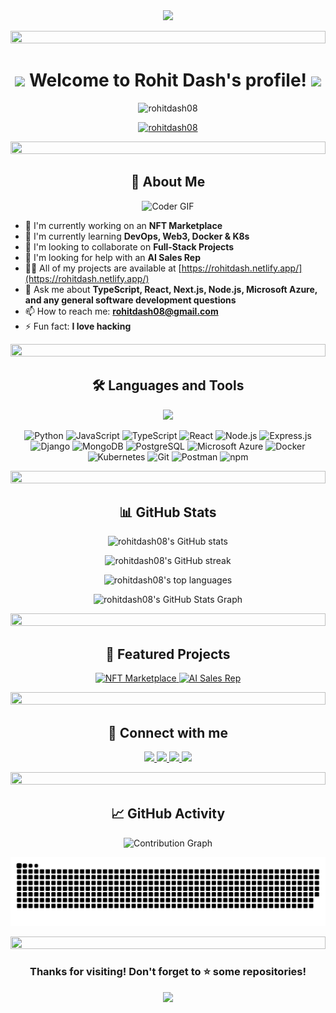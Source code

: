 <div align="center">
  <img src="https://readme-typing-svg.herokuapp.com/?lines=Welcome+to+Rohit+Dash's+Profile!;Full-Stack+Python+Developer;4%2B+Years+of+Experience;Always+learning+new+things&font=Fira%20Code&center=true&width=440&height=45&color=f75c7e&vCenter=true&size=22" />
</div>

<p align="center">
  <img src="https://i.imgur.com/dBaSKWF.gif" height="20" width="100%" />
</p>

<h1 align="center">
  <img src="https://media.giphy.com/media/hvRJCLFzcasrR4ia7z/giphy.gif" width="28" />
  Welcome to Rohit Dash's profile!
  <img src="https://media.giphy.com/media/hvRJCLFzcasrR4ia7z/giphy.gif" width="28" />
</h1>

<p align="center">
  <img src="https://komarev.com/ghpvc/?username=rohitdash08&label=Profile%20views&color=0e75b6&style=flat" alt="rohitdash08" />
</p>

<p align="center">
  <a href="https://github.com/ryo-ma/github-profile-trophy">
    <img src="https://github-profile-trophy.vercel.app/?username=rohitdash08&theme=dracula&no-frame=true&row=1&column=7" alt="rohitdash08" />
  </a>
</p>

<p align="center">
  <img src="https://i.imgur.com/dBaSKWF.gif" height="20" width="100%" />
</p>

<h2 align="center">🚀 About Me</h2>

<p align="center">
  <img src="https://media.giphy.com/media/SWoSkN6DxTszqIKEqv/giphy.gif" alt="Coder GIF" width="500" height="400" />
</p>

- 🔭 I'm currently working on an **NFT Marketplace**
- 🌱 I'm currently learning **DevOps, Web3, Docker & K8s**
- 👯 I'm looking to collaborate on **Full-Stack Projects**
- 🤝 I'm looking for help with an **AI Sales Rep**
- 👨‍💻 All of my projects are available at [https://rohitdash.netlify.app/](https://rohitdash.netlify.app/)
- 💬 Ask me about **TypeScript, React, Next.js, Node.js, Microsoft Azure, and any general software development questions**
- 📫 How to reach me: **rohitdash08@gmail.com**
- ⚡ Fun fact: **I love hacking**

<p align="center">
  <img src="https://i.imgur.com/dBaSKWF.gif" height="20" width="100%" />
</p>

<h2 align="center">🛠️ Languages and Tools</h2>

<p align="center">
  <img src="https://media.giphy.com/media/QssGEmpkyEOhBCb7e1/giphy.gif" width="200"/>
</p>

<p align="center">
  <img src="https://img.shields.io/badge/Python-3776AB?style=for-the-badge&logo=python&logoColor=white" alt="Python" />
  <img src="https://img.shields.io/badge/JavaScript-F7DF1E?style=for-the-badge&logo=javascript&logoColor=black" alt="JavaScript" />
  <img src="https://img.shields.io/badge/TypeScript-007ACC?style=for-the-badge&logo=typescript&logoColor=white" alt="TypeScript" />
  <img src="https://img.shields.io/badge/React-20232A?style=for-the-badge&logo=react&logoColor=61DAFB" alt="React" />
  <img src="https://img.shields.io/badge/Node.js-43853D?style=for-the-badge&logo=node.js&logoColor=white" alt="Node.js" />
  <img src="https://img.shields.io/badge/Express.js-404D59?style=for-the-badge&logo=express&logoColor=white" alt="Express.js" />
  <img src="https://img.shields.io/badge/Django-092E20?style=for-the-badge&logo=django&logoColor=white" alt="Django" />
  <img src="https://img.shields.io/badge/MongoDB-4EA94B?style=for-the-badge&logo=mongodb&logoColor=white" alt="MongoDB" />
  <img src="https://img.shields.io/badge/PostgreSQL-316192?style=for-the-badge&logo=postgresql&logoColor=white" alt="PostgreSQL" />
  <img src="https://img.shields.io/badge/Microsoft_Azure-0089D6?style=for-the-badge&logo=microsoft-azure&logoColor=white" alt="Microsoft Azure" />
  <img src="https://img.shields.io/badge/Docker-2496ED?style=for-the-badge&logo=docker&logoColor=white" alt="Docker" />
  <img src="https://img.shields.io/badge/Kubernetes-326CE5?style=for-the-badge&logo=kubernetes&logoColor=white" alt="Kubernetes" />
  <img src="https://img.shields.io/badge/Git-F05032?style=for-the-badge&logo=git&logoColor=white" alt="Git" />
  <img src="https://img.shields.io/badge/Postman-FF6C37?style=for-the-badge&logo=postman&logoColor=white" alt="Postman" />
  <img src="https://img.shields.io/badge/npm-CB3837?style=for-the-badge&logo=npm&logoColor=white" alt="npm" />
</p>

<p align="center">
  <img src="https://i.imgur.com/dBaSKWF.gif" height="20" width="100%" />
</p>

<h2 align="center">📊 GitHub Stats</h2>

<p align="center">
  <img src="https://github-readme-stats.vercel.app/api?username=rohitdash08&show_icons=true&theme=radical" alt="rohitdash08's GitHub stats" />
</p>

<p align="center">
  <img src="https://github-readme-streak-stats.herokuapp.com/?user=rohitdash08&theme=radical" alt="rohitdash08's GitHub streak" />
</p>

<p align="center">
  <img src="https://github-readme-stats.vercel.app/api/top-langs/?username=rohitdash08&layout=compact&theme=radical" alt="rohitdash08's top languages" />
</p>

<p align="center">
  <img src="https://github-profile-summary-cards.vercel.app/api/cards/profile-details?username=rohitdash08&theme=radical" alt="rohitdash08's GitHub Stats Graph"/>
</p>

<p align="center">
  <img src="https://i.imgur.com/dBaSKWF.gif" height="20" width="100%" />
</p>

<h2 align="center">🌟 Featured Projects</h2>

<p align="center">
  <a href="https://github.com/rohitdash08/nft-marketplace">
    <img src="https://github-readme-stats.vercel.app/api/pin/?username=rohitdash08&repo=nft-marketplace&theme=radical" alt="NFT Marketplace" />
  </a>
  <a href="https://github.com/rohitdash08/ai-sales-rep">
    <img src="https://github-readme-stats.vercel.app/api/pin/?username=rohitdash08&repo=ai-sales-rep&theme=radical" alt="AI Sales Rep" />
  </a>
</p>

<p align="center">
  <img src="https://i.imgur.com/dBaSKWF.gif" height="20" width="100%" />
</p>

<h2 align="center">🤝 Connect with me</h2>

<p align="center">
  <a href="https://linkedin.com/in/rohitdash" target="_blank">
    <img src="https://img.shields.io/badge/-LinkedIn-0077B5?style=for-the-badge&logo=Linkedin&logoColor=white"/>
  </a>
  <a href="https://twitter.com/rohitdash08" target="_blank">
    <img src="https://img.shields.io/badge/-Twitter-1DA1F2?style=for-the-badge&logo=Twitter&logoColor=white"/>
  </a>
  <a href="https://medium.com/@rohitdash08" target="_blank">
    <img src="https://img.shields.io/badge/-Medium-12100E?style=for-the-badge&logo=Medium&logoColor=white"/>
  </a>
  <a href="mailto:rohitdash08@gmail.com" target="_blank">
    <img src="https://img.shields.io/badge/-Gmail-D14836?style=for-the-badge&logo=Gmail&logoColor=white"/>
  </a>
</p>

<p align="center">
  <img src="https://i.imgur.com/dBaSKWF.gif" height="20" width="100%" />
</p>

<h2 align="center">📈 GitHub Activity</h2>

<p align="center">
  <img src="https://github-readme-activity-graph.vercel.app/graph?username=rohitdash08&theme=react-dark" alt="Contribution Graph" />
</p>

<p align="center">
  <picture>
    <img alt="github-snake" src="https://raw.githubusercontent.com/rohitdash08/rohitdash08/output/github-contribution-grid-snake-dark.svg" />
  </picture>
</p>

<p align="center">
  <img src="https://i.imgur.com/dBaSKWF.gif" height="20" width="100%" />
</p>

<h3 align="center">
  Thanks for visiting! Don't forget to ⭐ some repositories!
</h3>

<p align="center">
  <img src="https://capsule-render.vercel.app/api?type=waving&color=gradient&height=65&section=footer"/>
</p>
